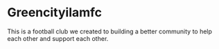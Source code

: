 # Greencityilamfc
This is a football club we created to building a better community to help each other and support each other. 
